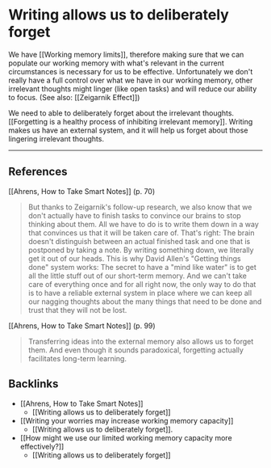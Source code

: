 # Writing allows us to deliberately forget
We have [[Working memory limits]], therefore making sure that we can populate our working memory with what's relevant in the current circumstances is necessary for us to be effective. Unfortunately we don't really have a full control over what we have in our working memory, other irrelevant thoughts might linger (like open tasks) and will reduce our ability to focus. (See also: [[Zeigarnik Effect]])

We need to able to deliberately forget about the irrelevant thoughts. [[Forgetting is a healthy process of inhibiting irrelevant memory]]. Writing makes us have an external system, and it will help us forget about those lingering irrelevant thoughts.

- - -
## References
[[Ahrens, How to Take Smart Notes]] (p. 70)
> But thanks to Zeigarnik's follow-up research, we also know that we don't actually have to finish tasks to convince our brains to stop thinking about them. All we have to do is to write them down in a way that convinces us that it will be taken care of. That's right: The brain doesn't distinguish between an actual finished task and one that is postponed by taking a note. By writing something down, we literally get it out of our heads. This is why David Allen's "Getting things done" system works: The secret to have a "mind like water" is to get all the little stuff out of our short-term memory. And we can't take care of everything once and for all right now, the only way to do that is to have a reliable external system in place where we can keep all our nagging thoughts about the many things that need to be done and trust that they will not be lost.

[[Ahrens, How to Take Smart Notes]] (p. 99)
> Transferring ideas into the external memory also allows us to forget them. And even though it sounds paradoxical, forgetting actually facilitates long-term learning.

## Backlinks
* [[Ahrens, How to Take Smart Notes]]
	* [[Writing allows us to deliberately forget]]
* [[Writing your worries may increase working memory capacity]]
	* [[Writing allows us to deliberately forget]].
* [[How might we use our limited working memory capacity more effectively?]]
	* [[Writing allows us to deliberately forget]]

<!-- #evergreen #thinking -->

<!-- {BearID:7C28BA1F-D6C5-4DEC-9CC9-FC63FEFE96E3-44697-0000281C036723F7} -->
